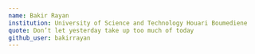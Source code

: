 ```yaml
---
name: Bakir Rayan
institution: University of Science and Technology Houari Boumediene
quote: Don’t let yesterday take up too much of today
github_user: bakirrayan
---
```

